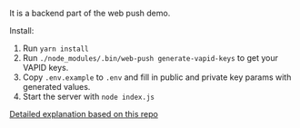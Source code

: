 It is a backend part of the web push demo.

Install:
1. Run `yarn install`
2. Run `./node_modules/.bin/web-push generate-vapid-keys` to get your VAPID keys.
3. Copy `.env.example` to `.env` and fill in public and private key params with generated values.
4. Start the server with `node index.js`

[Detailed explanation based on this repo](https://medium.com/seladir/how-to-implement-web-push-notifications-in-your-node-react-app-9bed79b53f34)
